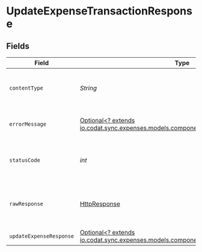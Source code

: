 # UpdateExpenseTransactionResponse


## Fields

| Field                                                                                                                                  | Type                                                                                                                                   | Required                                                                                                                               | Description                                                                                                                            |
| -------------------------------------------------------------------------------------------------------------------------------------- | -------------------------------------------------------------------------------------------------------------------------------------- | -------------------------------------------------------------------------------------------------------------------------------------- | -------------------------------------------------------------------------------------------------------------------------------------- |
| `contentType`                                                                                                                          | *String*                                                                                                                               | :heavy_check_mark:                                                                                                                     | HTTP response content type for this operation                                                                                          |
| `errorMessage`                                                                                                                         | [Optional<? extends io.codat.sync.expenses.models.components.ErrorMessage>](../../models/components/ErrorMessage.md)                   | :heavy_minus_sign:                                                                                                                     | The request made is not valid.                                                                                                         |
| `statusCode`                                                                                                                           | *int*                                                                                                                                  | :heavy_check_mark:                                                                                                                     | HTTP response status code for this operation                                                                                           |
| `rawResponse`                                                                                                                          | [HttpResponse<InputStream>](https://docs.oracle.com/en/java/javase/11/docs/api/java.net.http/java/net/http/HttpResponse.html)          | :heavy_check_mark:                                                                                                                     | Raw HTTP response; suitable for custom response parsing                                                                                |
| `updateExpenseResponse`                                                                                                                | [Optional<? extends io.codat.sync.expenses.models.components.UpdateExpenseResponse>](../../models/components/UpdateExpenseResponse.md) | :heavy_minus_sign:                                                                                                                     | Accepted                                                                                                                               |